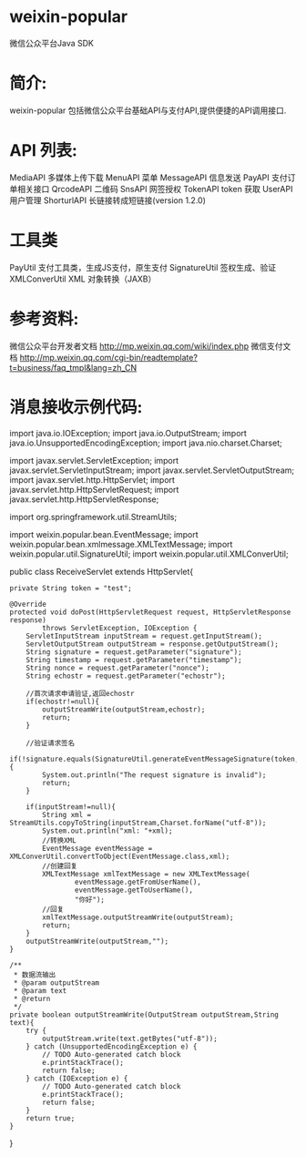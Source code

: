 weixin-popular
==============

微信公众平台Java SDK


简介:
==============
weixin-popular 包括微信公众平台基础API与支付API,提供便捷的API调用接口.

API 列表:
==============
MediaAPI	多媒体上传下载
MenuAPI		菜单
MessageAPI      信息发送
PayAPI		支付订单相关接口
QrcodeAPI       二维码
SnsAPI          网签授权
TokenAPI        token 获取
UserAPI         用户管理
ShorturlAPI		长链接转成短链接(version 1.2.0)


工具类
==============
PayUtil         支付工具类，生成JS支付，原生支付
SignatureUtil   签权生成、验证
XMLConverUtil   XML 对象转换（JAXB）

参考资料:
==============
微信公众平台开发者文档 http://mp.weixin.qq.com/wiki/index.php
微信支付文档 http://mp.weixin.qq.com/cgi-bin/readtemplate?t=business/faq_tmpl&lang=zh_CN


消息接收示例代码:
==============
import java.io.IOException;
import java.io.OutputStream;
import java.io.UnsupportedEncodingException;
import java.nio.charset.Charset;

import javax.servlet.ServletException;
import javax.servlet.ServletInputStream;
import javax.servlet.ServletOutputStream;
import javax.servlet.http.HttpServlet;
import javax.servlet.http.HttpServletRequest;
import javax.servlet.http.HttpServletResponse;

import org.springframework.util.StreamUtils;

import weixin.popular.bean.EventMessage;
import weixin.popular.bean.xmlmessage.XMLTextMessage;
import weixin.popular.util.SignatureUtil;
import weixin.popular.util.XMLConverUtil;

public class ReceiveServlet extends HttpServlet{

	private String token = "test";

	@Override
	protected void doPost(HttpServletRequest request, HttpServletResponse response)
			throws ServletException, IOException {
		ServletInputStream inputStream = request.getInputStream();
		ServletOutputStream outputStream = response.getOutputStream();
		String signature = request.getParameter("signature");
		String timestamp = request.getParameter("timestamp");
		String nonce = request.getParameter("nonce");
		String echostr = request.getParameter("echostr");

		//首次请求申请验证,返回echostr
		if(echostr!=null){
			outputStreamWrite(outputStream,echostr);
			return;
		}

		//验证请求签名
		if(!signature.equals(SignatureUtil.generateEventMessageSignature(token,timestamp,nonce))){
			System.out.println("The request signature is invalid");
			return;
		}

		if(inputStream!=null){
			String xml = StreamUtils.copyToString(inputStream,Charset.forName("utf-8"));
			System.out.println("xml: "+xml);
			//转换XML
			EventMessage eventMessage = XMLConverUtil.convertToObject(EventMessage.class,xml);
			//创建回复
			XMLTextMessage xmlTextMessage = new XMLTextMessage(
					eventMessage.getFromUserName(),
					eventMessage.getToUserName(),
					"你好");
			//回复
			xmlTextMessage.outputStreamWrite(outputStream);
			return;
		}
		outputStreamWrite(outputStream,"");
	}

	/**
	 * 数据流输出
	 * @param outputStream
	 * @param text
	 * @return
	 */
	private boolean outputStreamWrite(OutputStream outputStream,String text){
		try {
			outputStream.write(text.getBytes("utf-8"));
		} catch (UnsupportedEncodingException e) {
			// TODO Auto-generated catch block
			e.printStackTrace();
			return false;
		} catch (IOException e) {
			// TODO Auto-generated catch block
			e.printStackTrace();
			return false;
		}
		return true;
	}
}
